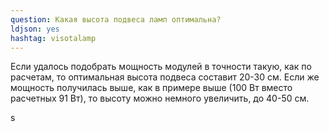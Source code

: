 ```yaml
---
question: Какая высота подвеса ламп оптимальна?
ldjson: yes 
hashtag: visotalamp
---
```


Если удалось подобрать мощность модулей в точности такую, как по расчетам, то оптимальная высота подвеса составит 20-30 см. Если же мощность получилась выше, как в примере выше (100 Вт вместо расчетных 91 Вт), то высоту можно немного увеличить, до 40-50 см.

s
